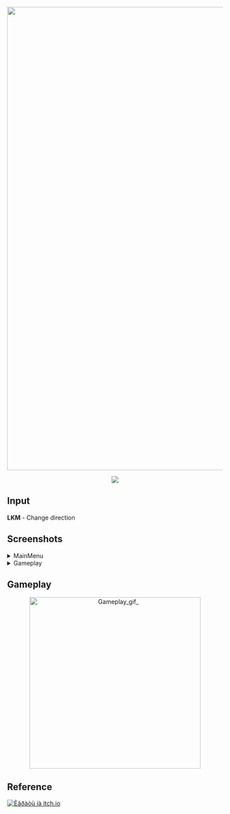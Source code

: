 <p align="center">
      <img src="https://i.ibb.co/TxbBktCz/Image-Sequence-001-0000.png" width="1080">
</p>

<p align="center">
    <img src="https://img.shields.io/badge/Unity-2022.3.29f1-yellow?style=plastic&logo=Unity&logoColor=purple&logoSize=auto&labelColor=black">
</p>

## Input

**LKM** - Change direction

## Screenshots

<details><summary>MainMenu</summary>

<div style="display: flex; gap: 10px; flex-wrap: wrap;">
  <img src="https://i.ibb.co/HD34W36J/MainMenu.png" alt="MainMenu" style="width: 256px;">
</div>

</details>

<details><summary>Gameplay</summary>
      
<div style="display: flex; gap: 10px; flex-wrap: wrap;">
  <img src="https://i.ibb.co/d0JWsjZ5/Gameplay-1.png" alt="Screnshot1" style="width: 256px;">
  <img src="https://i.ibb.co/2Y81Fs5G/Gameplay-2.png" alt="Screnshot2" style="width: 256px;">
  <img src="https://i.ibb.co/mFX7NmtN/Gameplay-4.png" alt="Screnshot3" style="width: 256px;">
</div>

</details>

## Gameplay

<p align="center">
      <img src="https://i.ibb.co/r2VhJMSR/Movie-003.gif" alt="Gameplay_gif_" width="400">
</p>

## Reference

[![Èãðàòü íà itch.io](https://img.shields.io/badge/Ithc_io-play_now-yellow?style=plastic&logo=Itch.io&logoColor=purple&logoSize=auto&label=Itch.io&labelColor=black)](https://igorchek.itch.io/orbits)

